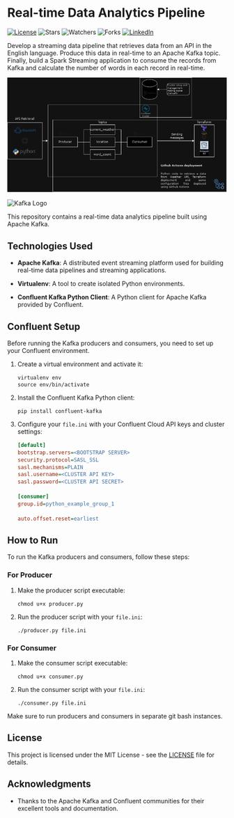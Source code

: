 # Real-time Data Analytics Pipeline

[![License](https://img.shields.io/badge/License-MIT-blue.svg)](LICENSE)
![Stars](https://img.shields.io/github/stars/gradedSystem/Real-time-Data-Analytics-Pipeline)
![Watchers](https://img.shields.io/github/watchers/gradedSystem/Real-time-Data-Analytics-Pipeline)
![Forks](https://img.shields.io/github/forks/gradedSystem/Real-time-Data-Analytics-Pipeline)
[![LinkedIn](https://img.shields.io/badge/LinkedIn-Yedige%20Ashmet-blue?logo=linkedin)](https://www.linkedin.com/in/yedige2000/)

Develop a streaming data pipeline that retrieves data from an API in the English language. Produce this data in real-time to an Apache Kafka topic. Finally, build a Spark Streaming application to consume the records from Kafka and calculate the number of words in each record in real-time.

<p align="center">
  <img src="https://github.com/gradedSystem/Real-time-Data-Analytics-Pipeline/raw/main/images/Kafka_project.png" alt="Kafka Project">
</p>

![Kafka Logo](https://upload.wikimedia.org/wikipedia/commons/thumb/0/05/Apache_kafka.svg/1280px-Apache_kafka.svg.png)

This repository contains a real-time data analytics pipeline built using Apache Kafka.

## Technologies Used

- **Apache Kafka**: A distributed event streaming platform used for building real-time data pipelines and streaming applications.

- **Virtualenv**: A tool to create isolated Python environments.

- **Confluent Kafka Python Client**: A Python client for Apache Kafka provided by Confluent.

## Confluent Setup

Before running the Kafka producers and consumers, you need to set up your Confluent environment.

1. Create a virtual environment and activate it:

    ```shell
    virtualenv env
    source env/bin/activate
    ```

2. Install the Confluent Kafka Python client:

    ```shell
    pip install confluent-kafka
    ```

3. Configure your `file.ini` with your Confluent Cloud API keys and cluster settings:

    ```ini
    [default]
    bootstrap.servers=<BOOTSTRAP SERVER>
    security.protocol=SASL_SSL
    sasl.mechanisms=PLAIN
    sasl.username=<CLUSTER API KEY>
    sasl.password=<CLUSTER API SECRET>

    [consumer]
    group.id=python_example_group_1

    auto.offset.reset=earliest
    ```

## How to Run

To run the Kafka producers and consumers, follow these steps:

### For Producer

1. Make the producer script executable:

    ```shell
    chmod u+x producer.py
    ```

2. Run the producer script with your `file.ini`:

    ```shell
    ./producer.py file.ini
    ```

### For Consumer

1. Make the consumer script executable:

    ```shell
    chmod u+x consumer.py
    ```

2. Run the consumer script with your `file.ini`:

    ```shell
    ./consumer.py file.ini
    ```

Make sure to run producers and consumers in separate git bash instances.

## License

This project is licensed under the MIT License - see the [LICENSE](LICENSE) file for details.

## Acknowledgments

- Thanks to the Apache Kafka and Confluent communities for their excellent tools and documentation.
